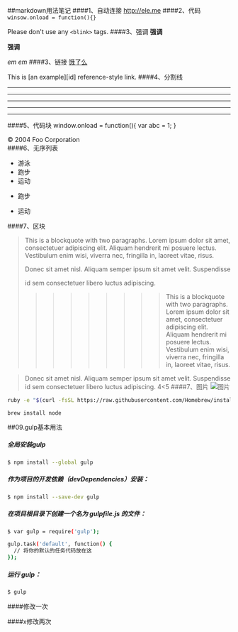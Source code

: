 ##markdown用法笔记
####1、自动连接
<http://ele.me>
####2、代码
`winsow.onload = function(){}`

Please don't use any `<blink>` tags.
####3、强调
**强调**

__强调__

*em*
_em_
####3、链接
[饿了么](http://ele.me)

This is [an example][id] reference-style link.
####4、分割线
***
* * *
___
______________
_ _ _
####5、代码块
	window.onload = function(){
		var abc = 1;
	}
	<div class="footer">
        &copy; 2004 Foo Corporation
    </div>
####6、无序列表
*  游泳
*  跑步
*  运动
+ 跑步
- 运动

####7、区块
> This is a blockquote with two paragraphs. Lorem ipsum dolor sit amet,
> consectetuer adipiscing elit. Aliquam hendrerit mi posuere lectus.
> Vestibulum enim wisi, viverra nec, fringilla in, laoreet vitae, risus.
> 
> Donec sit amet nisl. Aliquam semper ipsum sit amet velit. Suspendisse
> 
> id sem consectetuer libero luctus adipiscing.
> 
> > > > > > > > >This is a blockquote with two paragraphs. Lorem ipsum dolor sit amet,
consectetuer adipiscing elit. Aliquam hendrerit mi posuere lectus.
Vestibulum enim wisi, viverra nec, fringilla in, laoreet vitae, risus.

> Donec sit amet nisl. Aliquam semper ipsum sit amet velit. Suspendisse
id sem consectetuer libero luctus adipiscing.
4<5
####7、图片
![图片](/Users/jianfulee/Documents/创新中心竞赛部项目/img/link-con-back.png)


``` bash
ruby -e "$(curl -fsSL https://raw.githubusercontent.com/Homebrew/install/master/install)"
```


```
brew install node

```

##09.gulp基本用法
##### 全局安装gulp

```bash
$ npm install --global gulp
```
##### 作为项目的开发依赖（devDependencies）安装：
```bash
$ npm install --save-dev gulp
```
##### 在项目根目录下创建一个名为 gulpfile.js 的文件：
```bash
$ var gulp = require('gulp');

gulp.task('default', function() {
  // 将你的默认的任务代码放在这
});
```
##### 运行 gulp：
```bash
$ gulp
```
    
    
####修改一次

####x修改两次
